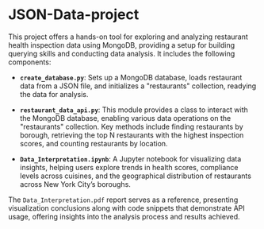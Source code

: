 # JSON-Data-project


This project offers a hands-on tool for exploring and analyzing restaurant health inspection data using MongoDB, providing a setup for building querying skills and conducting data analysis. It includes the following components:

- **`create_database.py`**: Sets up a MongoDB database, loads restaurant data from a JSON file, and initializes a "restaurants" collection, readying the data for analysis.
  
- **`restaurant_data_api.py`**: This module provides a class to interact with the MongoDB database, enabling various data operations on the "restaurants" collection. Key methods include finding restaurants by borough, retrieving the top N restaurants with the highest inspection scores, and counting restaurants by location.

- **`Data_Interpretation.ipynb`**: A Jupyter notebook for visualizing data insights, helping users explore trends in health scores, compliance levels across cuisines, and the geographical distribution of restaurants across New York City’s boroughs.

The `Data_Interpretation.pdf` report serves as a reference, presenting visualization conclusions along with code snippets that demonstrate API usage, offering insights into the analysis process and results achieved.

